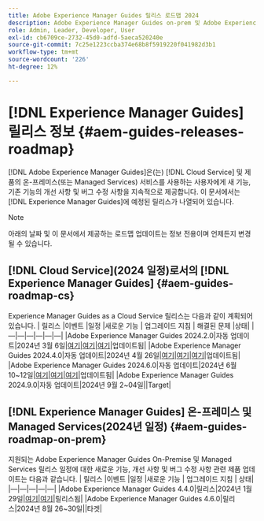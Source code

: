```yaml
---
title: Adobe Experience Manager Guides 릴리스 로드맵 2024
description: Adobe Experience Manager Guides on-prem 및 Adobe Experience Manager Guides as a Cloud Service 라이브 및 향후 릴리스에 대한 정보를 얻으십시오
role: Admin, Leader, Developer, User
exl-id: cb6709ce-2732-45d0-adfd-5aeca520240e
source-git-commit: 7c25e1223ccba374e68b8f5919220f041982d3b1
workflow-type: tm+mt
source-wordcount: '226'
ht-degree: 12%

---
```


# [!DNL Experience Manager Guides] 릴리스 정보 {#aem-guides-releases-roadmap}

[!DNL Adobe Experience Manager Guides]은(는) [!DNL Cloud Service] 및 제품의 온-프레미스(또는 Managed Services) 서비스를 사용하는 사용자에게 새 기능, 기존 기능의 개선 사항 및 버그 수정 사항을 지속적으로 제공합니다. 이 문서에서는 [!DNL Experience Manager Guides]에 예정된 릴리스가 나열되어 있습니다.

>[!NOTE]
>
>아래의 날짜 및 이 문서에서 제공하는 로드맵 업데이트는 정보 전용이며 언제든지 변경될 수 있습니다.

## [!DNL Cloud Service](2024 일정)로서의 [!DNL Experience Manager Guides] {#aem-guides-roadmap-cs}

Experience Manager Guides as a Cloud Service 릴리스는 다음과 같이 계획되어 있습니다.
| 릴리스 |이벤트 |일정 |새로운 기능 | 업그레이드 지침 | 해결된 문제 |상태|
|—|—|—|—|—|—|
|Adobe Experience Manager Guides 2024.2.0|자동 업데이트|2024년 3월 6일|[여기](whats-new-2024-2-0.md)|[여기](upgrade-instructions-2024-2-0.md)|[여기](fixed-issues-2024-2-0.md)|업데이트됨|
|Adobe Experience Manager Guides 2024.4.0|자동 업데이트|2024년 4월 26일|[여기](whats-new-2024-04-0.md)|[여기](upgrade-instructions-2024-04-0.md)|[여기](fixed-issues-2024-04-0.md)|업데이트됨|
|Adobe Experience Manager Guides 2024.6.0|자동 업데이트|2024년 6월 10~12일|[여기](whats-new-2024-06-0.md)|[여기](upgrade-instructions-2024-06-0.md)|[여기](fixed-issues-2024-06-0.md)|업데이트됨|
|Adobe Experience Manager Guides 2024.9.0|자동 업데이트|2024년 9월 2~04일||Target|

## [!DNL Experience Manager Guides] 온-프레미스 및 Managed Services(2024년 일정) {#aem-guides-roadmap-on-prem}

지원되는 Adobe Experience Manager Guides On-Premise 및 Managed Services 릴리스 일정에 대한 새로운 기능, 개선 사항 및 버그 수정 사항 관련 제품 업데이트는 다음과 같습니다.
| 릴리스 |이벤트 |일정 |새로운 기능 | 업그레이드 지침 | 상태|
|—|—|—|—|—|
|Adobe Experience Manager Guides 4.4.0|릴리스|2024년 1월 29일|[여기](whats-new-4-4.md)|[여기](upgrade-instructions-4-4.md)|릴리스됨|
|Adobe Experience Manager Guides 4.6.0|릴리스|2024년 8월 26~30일||타겟|
